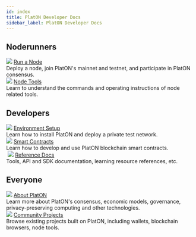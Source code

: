 ```yaml
---
id: index
title: PlatON Developer Docs
sidebar_label: PlatON Developer Docs
---
```


## Noderunners
<div class="card-wrap">
    <!-- <div class="homepage-card">
        <img src="/docs/img/Install_Node.svg">
        <a href="/docs/en/Install_Node" class="card-title">Install and Deploy a Node</a>
        <div class="card-description">
        Install, configure, and deploy a node.
        </div>
    </div>
    <div class="homepage-card">
        <img src="/docs/img/Join_PlatON_NetWork.svg">
        <a href="/docs/en/Join_PlatON_NetWork" class="card-title">Join the PlatON Network</a>
        <div class="card-description">
        How to join PlatON's mainnet and testnet.
        </div>
    </div>
    <div class="homepage-card">
        <img src="/docs/img/Become_Verification_Node.svg">
        <a href="/docs/en/Become_Verification_Node" class="card-title">Upgrade to Validator Node</a>
        <div class="card-description">
        Participate in PlatON consensus.
        </div>
    </div> -->
    <div class="homepage-card">
        <img src="/docs/img/Install_Node.svg">
        <a href="/docs/en/Install_Node" class="card-title">Run a Node</a>
        <div class="card-description">
        Deploy a node, join PlatON's mainnet and testnet, and participate in PlatON consensus.
        </div>
    </div>
    <div class="homepage-card">
        <img src="/docs/img/nodeTool.svg">
        <a href="/docs/en/OnLine_MTool_Manual" class="card-title">Node Tools</a>
        <div class="card-description">
        Learn to understand the commands and operating instructions of node related tools.
        </div>
    </div>
</div>

## Developers
<div class="card-wrap">
    <div class="homepage-card">
        <img src="/docs/img/Set_Develop_Env.svg">
        <a href="/docs/en/Install_PlatON" class="card-title">Environment Setup</a>
        <div class="card-description">
        Learn how to install PlatON and deploy a private test network.
        </div>
    </div>
    <div class="homepage-card">
        <img src="/docs/img/Smart_Contract_Development.svg">
        <a href="/docs/en/EVM_Smart_Contract" class="card-title">Smart Contracts</a>
        <div class="card-description">
        Learn how to develop and use PlatON blockchain smart contracts.
        </div>
    </div>
    <div class="homepage-card">
​        <img src="/docs/img/resdoc.svg">
        <a href="/docs/en/Java_SDK" class="card-title">Reference Docs</a>
        <div class="card-description">
        Tools, API and SDK documentation, learning resource references, etc.
        </div>
    </div>
</div>

## Everyone
<div class="card-wrap">
    <div class="homepage-card">
        <img src="/docs/img/about.svg">
        <a href="/docs/en/PlatON_Overall_Solution" class="card-title">About PlatON</a>
        <div class="card-description">
        Learn more about PlatON's consensus, economic models, governance, privacy-preserving computing and other technologies.
        </div>
    </div>
    <div class="homepage-card">
        <img src="/docs/img/community.svg">
        <a href="/docs/en/community" class="card-title">Community Projects</a>
        <div class="card-description">
        Browse existing projects built on PlatON, including wallets, blockchain browsers, node tools.
        </div>
    </div>
</div>